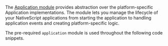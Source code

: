 
The [Application module](https://docs.nativescript.org/api-reference/modules/_application_.html) provides abstraction over the platform-specific Application implementations. 
The module lets you manage the lifecycle of your NativeScript applications from starting the application 
to handling application events and creating platform-specific logic.

The pre-required `application` module is used throughout the following code snippets.
<snippet id='application-import'/>
<snippet id='application-import-ts'/>